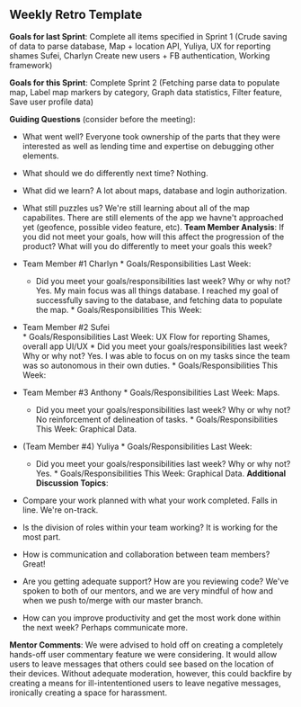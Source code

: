 ## Weekly Retro Template  

**Goals for last Sprint**:
Complete all items specified in Sprint 1 (Crude saving of data to parse database, Map + location API, Yuliya, UX for reporting shames	Sufei, Charlyn
Create new users + FB authentication, Working framework)

**Goals for this Sprint**:
Complete Sprint 2 (Fetching parse data to populate map, Label map markers by category, Graph data statistics, Filter feature, Save user profile data)

**Guiding Questions** (consider before the meeting):

  *  What went well? 
    Everyone took ownership of the parts that they were interested as well as lending time and expertise on debugging other elements.
  *  What should we do differently next time?
    Nothing.
  *  What did we learn?
    A lot about maps, database and login authorization.
  *  What still puzzles us?
    We're still learning about all of the map capabilites. There are still elements of the app we havne't approached yet (geofence, possible video feature, etc).
**Team Member Analysis**:
If you did not meet your goals, how will this affect the progression of the product? What will you do differently to meet your goals this week?

  *  Team Member #1 Charlyn
    * Goals/Responsibilities Last Week:
        * Did you meet your goals/responsibilities last week? Why or why not? 
        Yes. My main focus was all things database. I reached my goal of successfully saving to the database, and fetching data to populate the map.
    * Goals/Responsibilities This Week:
  *  Team Member #2 Sufei   
    * Goals/Responsibilities Last Week:
    UX Flow for reporting Shames, overall app UI/UX
         * Did you meet your goals/responsibilities last week? Why or why not?
         Yes. I was able to focus on on my tasks since the team was so autonomous in their own duties. 
    * Goals/Responsibilities This Week:
  *  Team Member #3 Anthony
    * Goals/Responsibilities Last Week:
      Maps.
        * Did you meet your goals/responsibilities last week? Why or why not?
        No reinforcement of delineation of tasks. 
    * Goals/Responsibilities This Week:
      Graphical Data.
  *  (Team Member #4) Yuliya
    * Goals/Responsibilities Last Week:
       * Did you meet your goals/responsibilities last week? Why or why not?
       Yes. 
    * Goals/Responsibilities This Week:
      Graphical Data.
**Additional Discussion Topics**:

  *  Compare your work planned with what your work completed.  Falls in line. We're on-track.
  *  Is the division of roles within your team working? 
  It is working for the most part.
  *  How is communication and collaboration between team members? 
  Great!
  *  Are you getting adequate support? How are you reviewing code? 
  We've spoken to both of our mentors, and we are very mindful of how and when we push to/merge with our master branch.
  *  How can you improve productivity and get the most work done within the next week?
  Perhaps communicate more.

**Mentor Comments**:
We were advised to hold off on creating  a completely hands-off user commentary feature we were considering. It would allow users to leave messages that others could see based on the location of their devices. Without adequate moderation, however, this could backfire by creating a means for ill-intententioned users to leave negative messages, ironically creating a space for harassment. 
